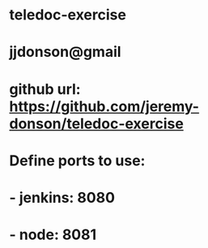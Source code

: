 # teledoc-exercise
# jjdonson@gmail
# github url: https://github.com/jeremy-donson/teledoc-exercise

# Define ports to use:
#	- jenkins: 8080
#	- node: 8081
